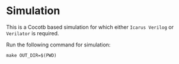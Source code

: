 # Simulation  

This is a Cocotb based simulation for which either `Icarus Verilog` or `Verilator` is required.

Run the following command for simulation:
```
make OUT_DIR=$(PWD)
```  